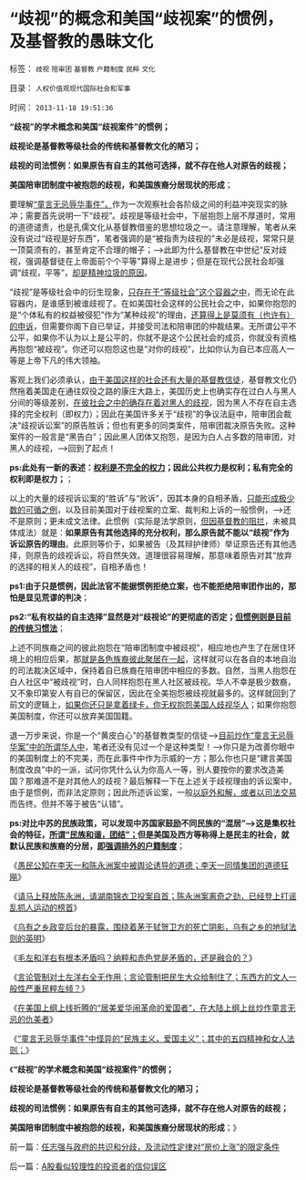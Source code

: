 # “歧视”的概念和美国“歧视案”的惯例，及基督教的愚昧文化

标签： `歧视` `陪审团` `基督教` `户籍制度` `民粹` `文化` 

目录： `人权价值观现代国际社会和军事`

时间： `2013-11-18 19:51:36`

**“歧视”的学术概念和美国“歧视案件”的惯例；**

**歧视论是基督教等级社会的传统和基督教文化的陋习；**

**歧视的司法惯例：如果原告有自主的其他可选择，就不存在他人对原告的歧视；**

**美国陪审团制度中被抱怨的歧视，和美国族裔分居现状的形成**；

要理解[“童言无忌辱华事件”，](../../../2013/11/14/“童言无忌辱华事件”中怪异的“民族主义，爱国主义”.md)作为一次观察社会各阶级之间的利益冲突现实的脉冲；需要首先说明一下“歧视”。歧视是等级社会中，下层抱怨上层不厚道时，常用的道德谴责，也是孔儒文化从基督教借鉴的思想垃圾之一。请注意理解，笔者从来没有说过“歧视是好东西”，笔者强调的是“被指责为歧视的”未必是歧视，常常只是一顶莫须有的，甚至肯定不合理的帽子；——>此即为什么基督教在中世纪“反对歧视，强调基督徒在上帝面前个个平等”算得上是进步；但是在现代公民社会却强调“歧视，平等”，[却是精神垃圾的原因](../../../2013/11/12/社会进化论先验视角下的信仰痴迷，及民族主义，爱国主义，及其他.md)。

“歧视”是等级社会中的衍生现象，[只存在于“等级社会”这个容器之中](../../../2011/12/3/民粹者将贫民绝对正义化的传统意义.md)，而无论在此容器内，是谁感到被谁歧视了。在如美国社会这样的公民社会之中，如果你抱怨的是“个体私有的权益被侵犯”作为“某种歧视”的理由，[还算得上是莫须有（也许有）的申诉](../../../2008/4/21/医改阶层利益博羿之乙肝和乙肝歧视.md)，但需要你阁下自已举证，并接受司法和陪审团的仲裁结果。无所谓公平不公平，如果你不认为以上是公平的，你就不是这个公民社会的成员，你就没有资格再抱怨“被歧视”。你还可以抱怨这也是“对你的歧视”，比如你认为自已本应高人一等是上帝下凡的伟大领袖。

客观上我们必须承认，[由于美国这样的社会还有大量的基督教信徒](../../../2013/11/11/《蓝精灵》体现的基督教社会主义的理想.md)，基督教文化仍然拖着美国走在通往奴役之路的康庄大路上，美国历史上也确实存在过白人与黑人分间的等级差别，[在彼社会之中的确存在着对黑人的歧视](../../../2011/7/17/林肯反对“把黑人留在美国，那怕是作为奴隶”.md)，因为黑人不存在自主选择的完全权利（即权力）；因此在美国许多关于“歧视”的争议法庭中，陪审团会裁决“歧视诉讼案”的原告胜诉；但也有更多的同类案件，陪审团裁决原告失败。这种案件的一般言是“黑告白”；因此黑人团体又抱怨，是因为白人占多数的陪审团，对黑人的歧视，——>回到了起点！

**ps:此处有一新的表述：[权利是不完全的权力](../../../2013/9/13/权利一般指“封建权利”，维权者即血酬.md)；因此公共权力是权利；私有完全的权利即是权力；**；

以上的大量的歧视诉讼案的“胜诉”与“败诉”，因其本身的自相矛盾，[只能形成极少数的可循之例](../../../2013/8/2/辛普森案强化了美国法治，李天一案考察中国有多少法治.md)，以及目前美国对于歧视案的立案、裁判和上诉的一般惯例，——>还不是原则；更未成文法律。此惯例（实际是法学原则，[但因基督教的阻拦](../../../2013/9/12/理解西方习惯法的变迁，反思基督教传统的谬误；.md)，未被具体成法）就是：**如果原告有其他选择的充分权利，那么原告就不能以“歧视”作为诉讼原告的理由**。此原则等价于，如果被告（及其辩护律师）举证原告还有其他选择，则原告的歧视诉讼，将自然失效。道理很容易理解，那意味着原告对其“放弃的选择的相关人的歧视”，自相矛盾也！

**ps1:由于只是惯例，因此法官不能据惯例拒绝立案，也不能拒绝陪审团作出的，那怕是显见荒谬的判决**；

**ps2:“私有权益的自主选择”显然是对“歧视论”的更彻底的否定；[但惯例则是目前的传统习惯法](../../../2013/10/7/合法性守恒定理和宣传无效，及法理的概念.md)**；

上述不同族裔之间的彼此抱怨在“陪审团制度中被歧视”，相应地也产生了在居住环境上的相应后果，那[就是各色族裔彼此聚居在一起](../../../2013/2/6/契约必定排外，不排外不成为契约.md)，这样就可以在各自的本地自治的司法裁决区域中，保持着自已族裔在陪审团中相应的多数。自然，当黑人抱怨在白人社区中“被歧视”时，白人同样抱怨在黑人社区被歧视。华人不幸是极少数裔，又不象印第安人有自已的保留区，因此在全美抱怨被歧视就最多的。这样就回到了前文的逻辑上，[如果你还只是拿着绿卡，你无权抱怨美国人歧视华人](../../../2011/3/16/美国的户籍制度和民粹运动.md)；如果你抱怨美国制度，你还可以放弃美国国籍。

退一万步来说，你是一个“黄皮白心”的基督教类型的信徒——>[目前炒作“童言无忌辱华案”中的所谓华人中](../../../2013/11/13/为童言无忌道歉鸟，美国人就以为没事啦吗？.md)，笔者还没有见过一个是这种类型！——>你只是为改善你眼中的美国制度上的不完美，而在此事件中作为示威的一方；那么你也只是“建言美国制度改良”中的一派，试问你凭什么认为你高人一等，别人要按你的要求改造美国？那难道不是对其他人的歧视？最后解释一下在上述关于歧视理由的诉讼案中，由于是惯例，而非法定原则；因此所述诉讼案，一般[以庭外和解，或者以司法交易](../../../2012/5/5/恶法总是大多数，循例辩护，集体诉讼，控辩交易，法家暴政.md)而告终。但并不等于被告“认错”。

**ps:对比中苏的民族政策，可以发现中苏国家鼓励不同民族的“混居”——>这是集权社会的特征，[所谓“民族和谐，团结”；](../../../2012/5/18/雷日科夫主义，戈尔巴乔夫提拨的铁杆改革派.md)但是美国及西方等称得上是民主的社会，就默认民族和族裔的分居，[即强调排外的户籍制度](../../../2010/3/5/“反户籍制度”的根源就是小农意识.md)**；

《[愚民公知在李天一和陈永洲案中被舆论诱导的道德；李天一同情集团的道德狂飚](../../../2013/11/7/愚民公知被舆论诱导的道德.md)》

《[请马上释放陈永洲，请湖南锦衣卫投案自首；陈永洲案离奇之劲，已经登上打谣乱抓人运动的榜首](../../../2013/11/10/请马上释放陈永洲，请湖南锦衣卫投案自首.md)》

《[乌有之乡政变后台的暴露，围绕着茅于轼贺卫方的死亡阴影，乌有之乡的地狱法则的英明](../../../2013/11/13/宇宙真理强势崛起一年多，地狱法则的英明投机！.md)》

《[毛左和洋右有根本矛盾吗？纳粹和赤色党是矛盾的，还是融合的？](../../../2012/2/10/毛左和洋右有根本矛盾吗？.md)》

《[言论管制对土左洋右全无作用；言论管制把民生大众给制住了；东西方的文人一般性严重民粹左倾？](../../../2012/2/11/言论管制对极端分子无效，文人普遍性严重左倾.md)》

《[在美国上纲上线折腾的“居美爱华闹革命的爱国者”，在大陆上纲上丝炒作童言无忌的仇美者](../../../2013/11/13/为童言无忌道歉鸟，美国人就以为没事啦吗？.md)》

《[“童言无忌辱华事件”中怪异的“民族主义，爱国主义”；其中的五四精神和女人法则；](../../../2013/11/14/“童言无忌辱华事件”中怪异的“民族主义，爱国主义”.md)》

《**“歧视”的学术概念和美国“歧视案件”的惯例；**

**歧视论是基督教等级社会的传统和基督教文化的陋习；**

**歧视的司法惯例：如果原告有自主的其他可选择，就不存在他人对原告的歧视；**

**美国陪审团制度中被抱怨的歧视，和美国族裔分居现状的形成**；》



前一篇：[任志强与政府的共识和分歧，及流动性定律对“房价上涨”的限定条件](../../../2013/11/18/任志强与政府的共识和分歧，及流动性定律对“房价上涨”的限定条件.md)

后一篇：[A股看似较理性的投资者的信仰误区](../../../2013/11/18/A股看似较理性的投资者的信仰误区.md)